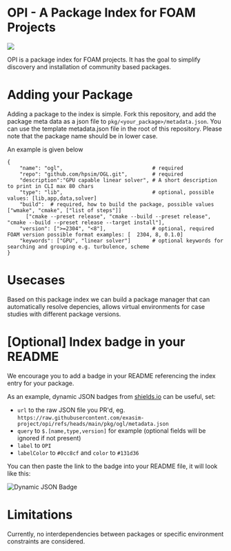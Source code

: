 # OPI - A Package Index for FOAM Projects

![](https://byob.yarr.is/exasim-project/opi/count)

OPI is a package index for FOAM projects.
It has the goal to simplify discovery and installation of community based packages.

# Adding your Package

Adding a package to the index is simple.
Fork this repository, and add the package meta data as a json file to `pkg/<your_package>/metadata.json`.
You can use the template metadata.json file in the root of this repository.
Please note that the package name should be in lower case. 

An example is given below

```
{
    "name": "ogl",                             # required
    "repo": "github.com/hpsim/OGL.git",        # required
    "description":"GPU capable linear solver", # A short description to print in CLI max 80 chars
    "type": "lib",                             # optional, possible values: [lib,app,data,solver]
    "build":  # required, how to build the package, possible values ["wmake", "cmake", ["list of steps"]]
      ["cmake --preset release", "cmake --build --preset release", "cmake --build --preset release --target install"],
    "version": [">=2304", "<8"],               # optional, required FOAM version possible format examples: [  2304, 8, 0.1.0]  
    "keywords": ["GPU", "linear solver"]       # optional keywords for searching and grouping e.g. turbulence, scheme
}
```

# Usecases

Based on this package index we can build a package manager that can automatically resolve depencies, allows virtual environments for case studies with different package versions.

# [Optional] Index badge in your README

We encourage you to add a badge in your README referencing the index entry for your package.

As an example, dynamic JSON badges from [shields.io](https://shields.io/badges/dynamic-json-badge) can be useful, set:
- `url` to the raw JSON file you PR'd, eg. `https://raw.githubusercontent.com/exasim-project/opi/refs/heads/main/pkg/ogl/metadata.json`
- `query` to `$.[name,type,version]` for example (optional fields will be ignored if not present)
- `label` to `OPI`
- `labelColor` to `#0cc8cf` and `color` to `#131d36`

You can then paste the link to the badge into your README file, it will look like this:

![Dynamic JSON Badge](https://img.shields.io/badge/dynamic/json?url=https%3A%2F%2Fraw.githubusercontent.com%2Fexasim-project%2Fopi%2Frefs%2Fheads%2Fmain%2Fpkg%2Fogl%2Fmetadata.json&query=%24.%5Bname%2Ctype%2Cversion%5D&style=for-the-badge&label=OPI&labelColor=%230cc8cf&color=%23131d36&link=https%3A%2F%2Fgithub.com%2Fexasim-project%2Fopi)

# Limitations

Currently, no interdependencies between packages or specific environment constraints are considered. 
